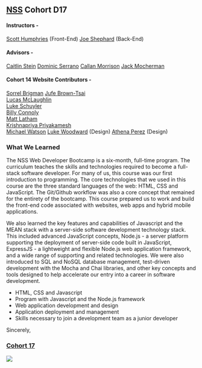 ## [NSS](http://nashvillesoftwareschool.com/) Cohort D17
#### Instructors -
[Scott Humphries](https://github.com/sscotth) (Front-End)
[Joe Shephard](https://github.com/JoeShep) (Back-End)


#### Advisors -
[Caitlin Stein](https://github.com/C-Stein)
[Dominic Serrano](https://github.com/DominicSerranoC14)
[Callan Morrison](https://github.com/morecallan)
[Jack Mocherman](https://github.com/jackmoch)

#### Cohort 14 Website Contributors -  
[Sorrel Brigman](https://github.com/SorrelBrigman) 
[Jufe Brown-Tsai](https://github.com/Jufebrown)  
[Lucas McLaughlin](https://github.com/LucasMcL)  
[Luke Schuyler](https://github.com/lukeschuyler)  
[Billy Connoly](https://github.com/sirwilliamiv)  
[Matt Latham](https://github.com/lathammatt)  
[Krishnapriya Priyakamesh](https://github.com/priyakamesh)  
[Michael Watson](https://github.com/mwatson615)
[Luke Woodward](https://github.com/lukewalt) (Design)
[Athena Perez](https://github.com/athenaperez) (Design)

### What We Learned
The NSS Web Developer Bootcamp is a six-month, full-time program. The curriculum teaches the skills and technologies required to become a full-stack software developer. For many of us, this course was our first introduction to programming. The core technologies that we used in this course are the three standard languages of the web: HTML, CSS and JavaScript. The Git/Github workflow was also a core concept that remained for the entirety of the bootcamp.  This course prepared us to work and build the front-end code associated with websites, web apps and hybrid mobile applications.

We also learned the key features and capabilities of Javascript and the MEAN stack with a server-side software development technology stack. This included advanced JavaScript concepts, Node.js - a server platform supporting the deployment of server-side code built in JavaScript, ExpressJS - a lightweight and flexible Node.js web application framework, and a wide range of supporting and related technologies. We were also introduced to SQL and NoSQL database management, test-driven development with the Mocha and Chai libraries, and other key concepts and tools designed to help accelerate our entry into a career in software development.

- HTML, CSS and Javascript
- Program with Javascript and the Node.js framework
- Web application development and design
- Application deployment and management
- Skills necessary to join a development team as a junior developer

Sincerely,

### [Cohort 17](https://github.com/orgs/nss-day-cohort-17)

<img align="center" src="nss-day-cohort-17.github.io/assets/img/group1.jpg" />
